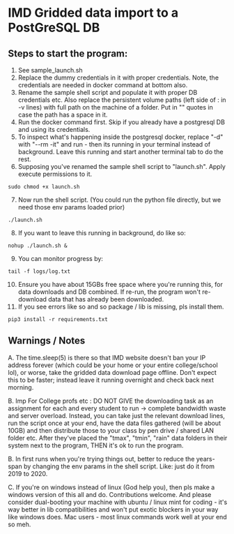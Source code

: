 # IMD Gridded data import to a PostGreSQL DB

## Steps to start the program:

1. See sample_launch.sh
2. Replace the dummy credentials in it with proper credentials. Note, the credentials are needed in docker command at bottom also.
3. Rename the sample shell script and populate it with proper DB credentials etc. Also replace the persistent volume paths (left side of : in -v lines) with full path on the machine of a folder. Put in "" quotes in case the path has a space in it.
4. Run the docker command first. Skip if you already have a postgresql DB and using its credentials.
5. To inspect what's happening inside the postgresql docker, replace "-d" with "--rm -it" and run - then its running in your terminal instead of background. Leave this running and start another terminal tab to do the rest.
6. Supposing you've renamed the sample shell script to "launch.sh". Apply execute permissions to it.
```
sudo chmod +x launch.sh
```
7. Now run the shell script. (You could run the python file directly, but we need those env params loaded prior)
```
./launch.sh
```
8. If you want to leave this running in background, do like so:
```
nohup ./launch.sh &
```
9. You can monitor progress by:
```
tail -f logs/log.txt
```
10. Ensure you have about 15GBs free space where you're running this, for data downloads and DB combined. If re-run, the program won't re-download data that has already been downloaded.
11. If you see errors like so and so package / lib is missing, pls install them.
```
pip3 install -r requirements.txt
```

## Warnings / Notes

A. The time.sleep(5) is there so that IMD website doesn't ban your IP address forever (which could be your home or your entire college/school lol), or worse, take the gridded data download page offline. Don't expect this to be faster; instead leave it running overnight and check back next morning.


B. Imp For College profs etc : DO NOT GIVE the downloading task as an assignment for each and every student to run -> complete bandwidth waste and server overload. Instead, you can take just the relevant download lines, run the script once at your end, have the data files gathered (will be about 10GB) and then distribute those to your class by pen drive / shared LAN folder etc. After they've placed the "tmax", "tmin", "rain" data folders in their system next to the program, THEN it's ok to run the program.


B. In first runs when you're trying things out, better to reduce the years-span by changing the env params in the shell script. Like: just do it from 2019 to 2020.


C. If you're on windows instead of linux (God help you), then pls make a windows version of this all and do. Contributions welcome. And please consider dual-booting your machine with ubuntu / linux mint for coding - it's way better in lib compatibilities and won't put exotic blockers in your way like windows does. Mac users - most linux commands work well at your end so meh.





